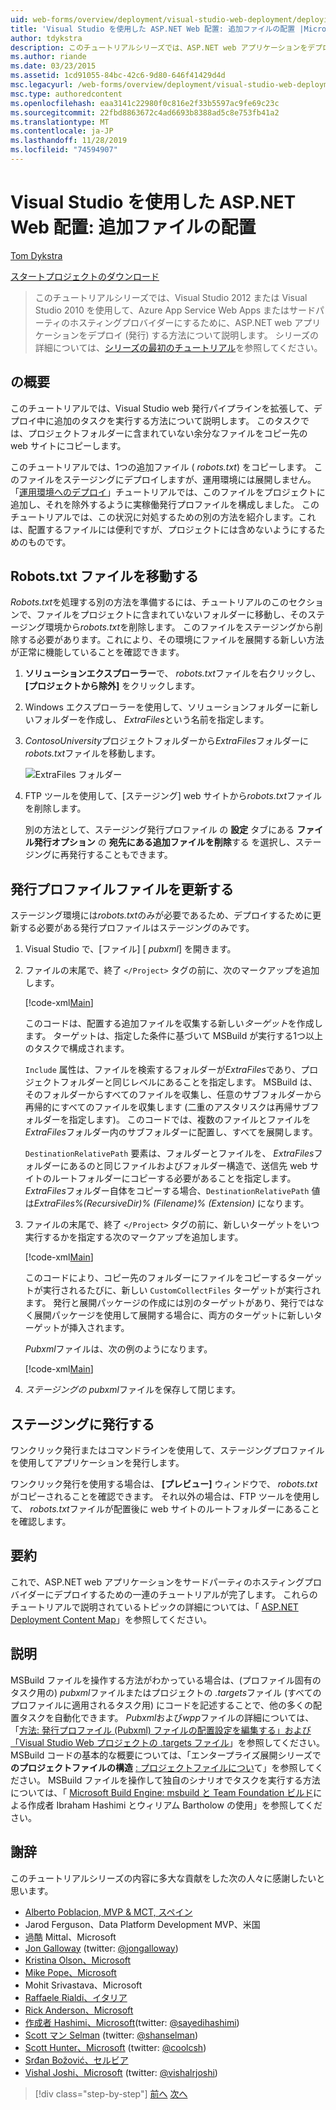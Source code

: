 ```yaml
---
uid: web-forms/overview/deployment/visual-studio-web-deployment/deploying-extra-files
title: 'Visual Studio を使用した ASP.NET Web 配置: 追加ファイルの配置 |Microsoft Docs'
author: tdykstra
description: このチュートリアルシリーズでは、ASP.NET web アプリケーションをデプロイ (発行) して、Web Apps またはサードパーティのホスティングプロバイダーに Azure App Service する方法について説明します。
ms.author: riande
ms.date: 03/23/2015
ms.assetid: 1cd91055-84bc-42c6-9d80-646f41429d4d
msc.legacyurl: /web-forms/overview/deployment/visual-studio-web-deployment/deploying-extra-files
msc.type: authoredcontent
ms.openlocfilehash: eaa3141c22980f0c816e2f33b5597ac9fe69c23c
ms.sourcegitcommit: 22fbd8863672c4ad6693b8388ad5c8e753fb41a2
ms.translationtype: MT
ms.contentlocale: ja-JP
ms.lasthandoff: 11/28/2019
ms.locfileid: "74594907"
---
```

# <a name="aspnet-web-deployment-using-visual-studio-deploying-extra-files"></a>Visual Studio を使用した ASP.NET Web 配置: 追加ファイルの配置

[Tom Dykstra](https://github.com/tdykstra)

[スタートプロジェクトのダウンロード](https://go.microsoft.com/fwlink/p/?LinkId=282627)

> このチュートリアルシリーズでは、Visual Studio 2012 または Visual Studio 2010 を使用して、Azure App Service Web Apps またはサードパーティのホスティングプロバイダーにするために、ASP.NET web アプリケーションをデプロイ (発行) する方法について説明します。 シリーズの詳細については、[シリーズの最初のチュートリアル](introduction.md)を参照してください。

## <a name="overview"></a>の概要

このチュートリアルでは、Visual Studio web 発行パイプラインを拡張して、デプロイ中に追加のタスクを実行する方法について説明します。 このタスクでは、プロジェクトフォルダーに含まれていない余分なファイルをコピー先の web サイトにコピーします。

このチュートリアルでは、1つの追加ファイル ( *robots.txt*) をコピーします。 このファイルをステージングにデプロイしますが、運用環境には展開しません。 「[運用環境へのデプロイ](deploying-to-production.md)」チュートリアルでは、このファイルをプロジェクトに追加し、それを除外するように実稼働発行プロファイルを構成しました。 このチュートリアルでは、この状況に対処するための別の方法を紹介します。これは、配置するファイルには便利ですが、プロジェクトには含めないようにするためのものです。

## <a name="move-the-robotstxt-file"></a>Robots.txt ファイルを移動する

*Robots.txt*を処理する別の方法を準備するには、チュートリアルのこのセクションで、ファイルをプロジェクトに含まれていないフォルダーに移動し、そのステージング環境から*robots.txt*を削除します。 このファイルをステージングから削除する必要があります。これにより、その環境にファイルを展開する新しい方法が正常に機能していることを確認できます。

1. **ソリューションエクスプローラー**で、 *robots.txt*ファイルを右クリックし、 **[プロジェクトから除外]** をクリックします。
2. Windows エクスプローラーを使用して、ソリューションフォルダーに新しいフォルダーを作成し、 *ExtraFiles*という名前を指定します。
3. *ContosoUniversity*プロジェクトフォルダーから*ExtraFiles*フォルダーに*robots.txt*ファイルを移動します。

    ![ExtraFiles フォルダー](deploying-extra-files/_static/image1.png)
4. FTP ツールを使用して、[ステージング] web サイトから*robots.txt*ファイルを削除します。

    別の方法として、ステージング発行プロファイル の **設定** タブにある **ファイル発行オプション** の **宛先にある追加ファイルを削除**する を選択し、ステージングに再発行することもできます。

## <a name="update-the-publish-profile-file"></a>発行プロファイルファイルを更新する

ステージング環境には*robots.txt*のみが必要であるため、デプロイするために更新する必要がある発行プロファイルはステージングのみです。

1. Visual Studio で、[ファイル] [ *pubxml*] を開きます。
2. ファイルの末尾で、終了 `</Project>` タグの前に、次のマークアップを追加します。

    [!code-xml[Main](deploying-extra-files/samples/sample1.xml)]

    このコードは、配置する追加ファイルを収集する新しい*ターゲット*を作成します。 ターゲットは、指定した条件に基づいて MSBuild が実行する1つ以上のタスクで構成されます。

    `Include` 属性は、ファイルを検索するフォルダーが*ExtraFiles*であり、プロジェクトフォルダーと同じレベルにあることを指定します。 MSBuild は、そのフォルダーからすべてのファイルを収集し、任意のサブフォルダーから再帰的にすべてのファイルを収集します (二重のアスタリスクは再帰サブフォルダーを指定します)。 このコードでは、複数のファイルとファイルを*ExtraFiles*フォルダー内のサブフォルダーに配置し、すべてを展開します。

    `DestinationRelativePath` 要素は、フォルダーとファイルを、 *ExtraFiles*フォルダーにあるのと同じファイルおよびフォルダー構造で、送信先 web サイトのルートフォルダーにコピーする必要があることを指定します。 *ExtraFiles*フォルダー自体をコピーする場合、`DestinationRelativePath` 値は*ExtraFiles\%(RecursiveDir)% (Filename)% (Extension)* になります。
3. ファイルの末尾で、終了 `</Project>` タグの前に、新しいターゲットをいつ実行するかを指定する次のマークアップを追加します。

    [!code-xml[Main](deploying-extra-files/samples/sample2.xml)]

    このコードにより、コピー先のフォルダーにファイルをコピーするターゲットが実行されるたびに、新しい `CustomCollectFiles` ターゲットが実行されます。 発行と展開パッケージの作成には別のターゲットがあり、発行ではなく展開パッケージを使用して展開する場合に、両方のターゲットに新しいターゲットが挿入されます。

    *Pubxml*ファイルは、次の例のようになります。

    [!code-xml[Main](deploying-extra-files/samples/sample3.xml?highlight=53-71)]
4. *ステージングの pubxml*ファイルを保存して閉じます。

## <a name="publish-to-staging"></a>ステージングに発行する

ワンクリック発行またはコマンドラインを使用して、ステージングプロファイルを使用してアプリケーションを発行します。

ワンクリック発行を使用する場合は、 **[プレビュー]** ウィンドウで、 *robots.txt*がコピーされることを確認できます。 それ以外の場合は、FTP ツールを使用して、 *robots.txt*ファイルが配置後に web サイトのルートフォルダーにあることを確認します。

## <a name="summary"></a>要約

これで、ASP.NET web アプリケーションをサードパーティのホスティングプロバイダーにデプロイするための一連のチュートリアルが完了します。 これらのチュートリアルで説明されているトピックの詳細については、「 [ASP.NET Deployment Content Map](https://go.microsoft.com/fwlink/p/?LinkId=282413)」を参照してください。

## <a name="more-information"></a>説明

MSBuild ファイルを操作する方法がわかっている場合は、(プロファイル固有のタスク用の) *pubxml*ファイルまたはプロジェクトの *.targets*ファイル (すべてのプロファイルに適用されるタスク用) にコードを記述することで、他の多くの配置タスクを自動化できます。 *Pubxml*および*wpp*ファイルの詳細については、「[方法: 発行プロファイル (Pubxml) ファイルの配置設定を編集する」および「Visual Studio Web プロジェクトの .targets ファイル](https://msdn.microsoft.com/library/ff398069)」を参照してください。 MSBuild コードの基本的な概要については、「エンタープライズ展開シリーズで**のプロジェクトファイルの構造** [: プロジェクトファイルについ](../web-deployment-in-the-enterprise/understanding-the-project-file.md)て」を参照してください。 MSBuild ファイルを操作して独自のシナリオでタスクを実行する方法については、「 [Microsoft Build Engine: msbuild と Team Foundation ビルド](http://msbuildbook.com)による作成者 Ibraham Hashimi とウィリアム Bartholow の使用」を参照してください。

## <a name="acknowledgements"></a>謝辞

このチュートリアルシリーズの内容に多大な貢献をした次の人々に感謝したいと思います。

- [Alberto Poblacion, MVP &amp; MCT, スペイン](https://mvp.microsoft.com/mvp/Alberto%20Poblacion%20Bolano-36772)
- Jarod Ferguson、Data Platform Development MVP、米国
- 過酷 Mittal、Microsoft
- [Jon Galloway](https://weblogs.asp.net/jgalloway) (twitter: [@jongalloway](http://twitter.com/jongalloway))
- [Kristina Olson、Microsoft](https://blogs.iis.net/krolson/default.aspx)
- [Mike Pope、Microsoft](http://www.mikepope.com/blog/DisplayBlog.aspx)
- Mohit Srivastava、Microsoft
- [Raffaele Rialdi、イタリア](http://www.iamraf.net/)
- [Rick Anderson、Microsoft](https://blogs.msdn.com/b/rickandy/)
- [作成者 Hashimi、Microsoft](http://sedodream.com/default.aspx)(twitter: [@sayedihashimi](http://twitter.com/sayedihashimi))
- [Scott マン Selman](http://www.hanselman.com/blog/) (twitter: [@shanselman](http://twitter.com/shanselman))
- [Scott Hunter、Microsoft](https://blogs.msdn.com/b/scothu/) (twitter: [@coolcsh](http://twitter.com/coolcsh))
- [Srđan Božović、セルビア](http://msforge.net/blogs/zmajcek/)
- [Vishal Joshi、Microsoft](http://vishaljoshi.blogspot.com/) (twitter: [@vishalrjoshi](http://twitter.com/vishalrjoshi))

> [!div class="step-by-step"]
> [前へ](command-line-deployment.md)
> [次へ](troubleshooting.md)
